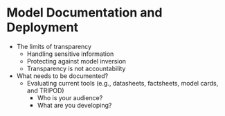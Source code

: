 # Model Documentation and Deployment

- The limits of transparency
  - Handling sensitive information
  - Protecting against model inversion
  - Transparency is not accountability
- What needs to be documented?
  - Evaluating current tools (e.g., datasheets, factsheets, model cards, and TRIPOD)
    - Who is your audience?
    - What are you developing?
